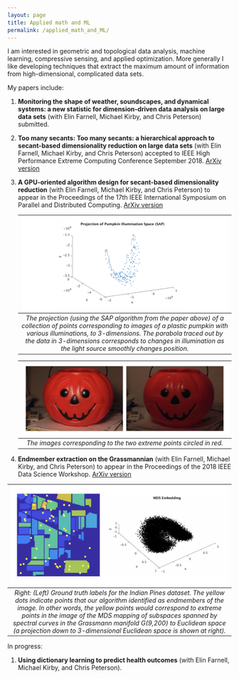 ```yaml
---
layout: page
title: Applied math and ML
permalink: /applied_math_and_ML/
---
```


I am interested in geometric and topological data analysis, machine learning, compressive sensing, and applied optimization. More generally I like developing techniques that extract the maximum amount of information from high-dimensional, complicated data sets. 

My papers include:

1. **Monitoring the shape of weather, soundscapes, and dynamical systems: a new statistic for dimension-driven data analysis on large data sets** (with Elin Farnell, Michael Kirby, and Chris Peterson) submitted.

2. **Too many secants: Too many secants: a hierarchical approach to secant-based dimensionality reduction on large data sets** (with Elin Farnell, Michael Kirby, and Chris Peterson) accepted to IEEE High Performance Extreme Computing Conference September 2018. [ArXiv version](https://arxiv.org/abs/1808.01686)

3. **A GPU-oriented algorithm design for secant-based dimensionality reduction** (with Elin Farnell, Michael Kirby, and Chris Peterson) to appear in the Proceedings of the 17th IEEE International Symposium on Parallel and Distributed Computing. [ArXiv version](https://arxiv.org/abs/1807.03425)

    | ![pumpkin images projection](Pumpkin_Proj_SAP_Reel1ColorPCA2.png) |
    |:--:|
    | *The projection (using the SAP algorithm from the paper above) of a collection of points corresponding to images of a plastic pumpkin with various illuminations, to 3-dimensions. The parabola traced out by the data in 3-dimensions corresponds to changes in illumination as the light source smoothly changes position.* |

    | ![extreme_pumpkin_pictures](double_pumpkin2.png)
    |:--:| 
    | *The images corresponding to the two extreme points circled in red.* |

4. **Endmember extraction on the Grassmannian** (with Elin Farnell, Michael Kirby, and Chris Peterson) to appear in the Proceedings of the 2018 IEEE Data Science Workshop. [ArXiv version](https://arxiv.org/abs/1807.01401)

| ![Indian_pines_endmembers](IP_Grassmannian_embedding.png) |
|:--:|
| *Right: (Left) Ground truth labels for the Indian Pines dataset. The yellow dots indicate points that our algorithm identified as endmembers of the image. In other words, the yellow points would correspond to extreme points in the image of the MDS mapping of subspaces spanned by spectral curves in the Grassmann manifold G(9,200) to Euclidean space (a projection down to 3-dimensional Euclidean space is shown at right).* | 


In progress:

1. **Using dictionary learning to predict health outcomes** (with Elin Farnell, Michael Kirby, and Chris Peterson).
